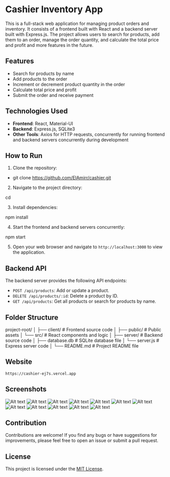 # Cashier Inventory App

This is a full-stack web application for managing product orders and inventory. It consists of a frontend built with React and a backend server built with Express.js. The project allows users to search for products, add them to an order, manage the order quantity, and calculate the total price and profit and more features in the future. 

## Features

- Search for products by name
- Add products to the order
- Increment or decrement product quantity in the order
- Calculate total price and profit
- Submit the order and receive payment

## Technologies Used

- **Frontend**: React, Material-UI
- **Backend**: Express.js, SQLite3
- **Other Tools**: Axios for HTTP requests, concurrently for running frontend and backend servers concurrently during development

## How to Run

1. Clone the repository:

- git clone <https://github.com/ElAmirr/cashier.git>


2. Navigate to the project directory:

cd <project-directory>


3. Install dependencies:

npm install


4. Start the frontend and backend servers concurrently:

npm start


5. Open your web browser and navigate to `http://localhost:3000` to view the application.

## Backend API

The backend server provides the following API endpoints:

- `POST /api/products`: Add or update a product.
- `DELETE /api/products/:id`: Delete a product by ID.
- `GET /api/products`: Get all products or search for products by name.

## Folder Structure

project-root/
│
├── client/ # Frontend source code
│ ├── public/ # Public assets
│ └── src/ # React components and logic
│
├── server/ # Backend source code
│ ├── database.db # SQLite database file
│ └── server.js # Express server code
│
└── README.md # Project README file

## Website
`https://cashier-ej7s.vercel.app`

## Screenshots
![Alt text](/screenshots/scs1.png)
![Alt text](/screenshots/scs2.png)
![Alt text](/screenshots/scs3.png)
![Alt text](/screenshots/scs4.png)
![Alt text](/screenshots/scs5.png)
![Alt text](/screenshots/scs6.png)
![Alt text](/screenshots/scs7.png)
![Alt text](/screenshots/scs8.png)
![Alt text](/screenshots/scs9.png)
![Alt text](/screenshots/scs10.png)
![Alt text](/screenshots/scs11.png)
![Alt text](/screenshots/scs12.png)

## Contribution

Contributions are welcome! If you find any bugs or have suggestions for improvements, please feel free to open an issue or submit a pull request.

## License

This project is licensed under the [MIT License](LICENSE).
